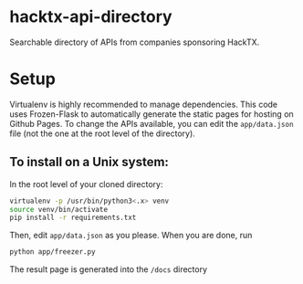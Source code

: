 # hacktx-api-directory
Searchable directory of APIs from companies sponsoring HackTX.
# Setup
Virtualenv is highly recommended to manage dependencies. This code uses Frozen-Flask to automatically generate the static pages for hosting on Github Pages. To change the APIs available, you can edit the ```app/data.json``` file (not the one at the root level of the directory).
## To install on a Unix system:
In the root level of your cloned directory:
```bash
virtualenv -p /usr/bin/python3<.x> venv
source venv/bin/activate
pip install -r requirements.txt
```
Then, edit ```app/data.json``` as you please. When you are done, run
```bash
python app/freezer.py
```

The result page is generated into the ```/docs``` directory
